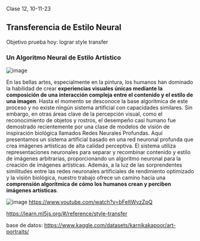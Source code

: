 Clase 12, 10-11-23

## Transferencia de Estilo Neural

Objetivo prueba hoy: lograr style transfer


### Un Algoritmo Neural de Estilo Artístico
![image](https://github.com/latexlavanda/audiv027-2023-2/assets/142627713/ef867db4-1020-4701-b106-a77f2506be4f)

En las bellas artes, especialmente en la pintura, los humanos han dominado la habilidad de crear **experiencias visuales únicas mediante la composición de una interacción compleja entre el contenido y el estilo de una imagen**. Hasta el momento se desconoce la base algorítmica de este proceso y no existe ningún sistema artificial con capacidades similares. Sin embargo, en otras áreas clave de la percepción visual, como el reconocimiento de objetos y rostros, el desempeño casi humano fue demostrado recientemente por una clase de modelos de visión de inspiración biológica llamados Redes Neurales Profundas. Aquí presentamos un sistema artificial basado en una red neuronal profunda que crea imágenes artísticas de alta calidad perceptiva. El sistema utiliza representaciones neuronales para separar y recombinar contenido y estilo de imágenes arbitrarias, proporcionando un algoritmo neuronal para la creación de imágenes artísticas. Además, a la luz de las sorprendentes similitudes entre las redes neuronales artificiales de rendimiento optimizado y la visión biológica, nuestro trabajo ofrece un camino hacia una **comprensión algorítmica de cómo los humanos crean y perciben imágenes artísticas**.

![image](https://github.com/latexlavanda/audiv027-2023-2/assets/142627713/b6597e95-834e-431b-aa92-be4d9ae0c453) https://www.youtube.com/watch?v=bFeltWvzZpQ

https://learn.ml5js.org/#/reference/style-transfer


base de datos:
https://www.kaggle.com/datasets/karnikakapoor/art-portraits/

